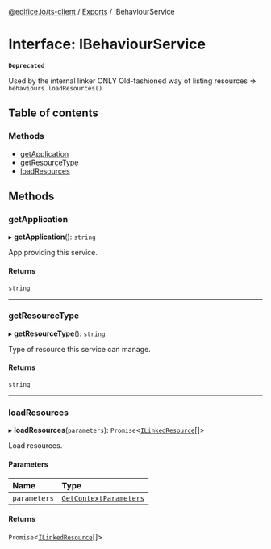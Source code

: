 [@edifice.io/ts-client](../README.md) / [Exports](../modules.md) / IBehaviourService

# Interface: IBehaviourService

**`Deprecated`**

Used by the internal linker ONLY
Old-fashioned way of listing resources => `behaviours.loadResources()`

## Table of contents

### Methods

- [getApplication](IBehaviourService.md#getapplication)
- [getResourceType](IBehaviourService.md#getresourcetype)
- [loadResources](IBehaviourService.md#loadresources)

## Methods

### getApplication

▸ **getApplication**(): `string`

App providing this service.

#### Returns

`string`

___

### getResourceType

▸ **getResourceType**(): `string`

Type of resource this service can manage.

#### Returns

`string`

___

### loadResources

▸ **loadResources**(`parameters`): `Promise`\<[`ILinkedResource`](ILinkedResource.md)[]\>

Load resources.

#### Parameters

| Name | Type |
| :------ | :------ |
| `parameters` | [`GetContextParameters`](../modules.md#getcontextparameters) |

#### Returns

`Promise`\<[`ILinkedResource`](ILinkedResource.md)[]\>
